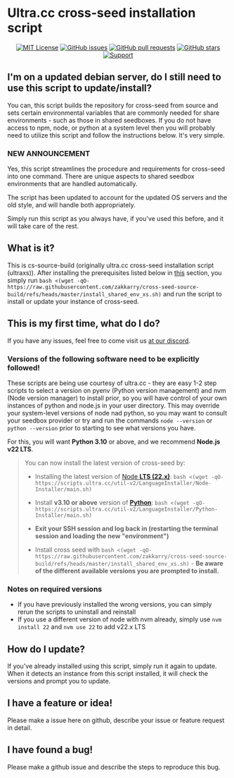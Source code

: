 # Ultra.cc cross-seed installation script

<div align="center">

[![MIT License](https://img.shields.io/badge/license-MIT-blue.svg)](https://opensource.org/licenses/MIT)
[![GitHub issues](https://img.shields.io/github/issues/zakkarry/ultraxs.svg)](https://github.com/zakkarry/ultraxs/issues)
[![GitHub pull requests](https://img.shields.io/github/issues-pr/zakkarry/ultraxs.svg)](https://github.com/zakkarry/ultraxs/pulls)
[![GitHub stars](https://img.shields.io/github/stars/zakkarry/ultraxs.svg)](https://github.com/zakkarry/ultraxs/stargazers)
[![Support](https://img.shields.io/badge/buy%20me-coffee-tan)](https://tip.ary.dev)

</div>

## I'm on a updated debian server, do I still need to use this script to update/install?

You can, this script builds the repository for cross-seed from source and sets certain environmental variables
that are commonly needed for share environments - such as those in shared seedboxes. If you do not have access
to npm, node, or python at a system level then you will probably need to utilize this script and follow the instructions
below. It's very simple.

### NEW ANNOUNCEMENT

Yes, this script streamlines the procedure and requirements for cross-seed into one command. There are unique aspects to
shared seedbox environments that are handled automatically.

The script has been updated to account for the updated OS servers and the old style, and will handle both appropriately.

Simply run this script as you always have, if you've used this before, and it will take care of the rest.

## What is it?

This is cs-source-build (originally ultra.cc cross-seed installation script (ultraxs)). After installing the prerequisites listed below in [this](#versions-of-the-following-software-need-to-be-explicitly-followed) section, you simply run `bash <(wget -qO- https://raw.githubusercontent.com/zakkarry/cross-seed-source-build/refs/heads/master/install_shared_env_xs.sh)`
and run the script to install or update your instance of cross-seed.

## This is my first time, what do I do?

If you have any issues, feel free to come visit us [at our discord](https://discord.gg/jpbUFzS5Wb).

### Versions of the following software need to be explicitly followed!

These scripts are being use courtesy of ultra.cc - they are easy 1-2 step scripts to select a version on pyenv (Python version management) and nvm (Node version manager) to install prior, so you
will have control of your own instances of python and node.js in your user directory. This may override your system-level versions of node nad python, so you may want to consult your seedbox provider or try and run the commands `node --version` or `python --version` prior to starting to see what versions you have.

For this, you will want **Python 3.10** or above, and we recommend **Node.js v22 LTS**.

> You can now install the latest version of cross-seed by:
>
> - Installing the latest version of [Node **LTS (22.x)**](https://docs.ultra.cc/books/unofficial-language-installers-3AK/page/install-nodejs): `bash <(wget -qO- https://scripts.ultra.cc/util-v2/LanguageInstaller/Node-Installer/main.sh)`
>
> - Install **v3.10 or above** version of [**Python**](https://docs.ultra.cc/books/unofficial-language-installers-3AK/page/install-python-using-pyenv): `bash <(wget -qO- https://scripts.ultra.cc/util-v2/LanguageInstaller/Python-Installer/main.sh)`
>
> - **Exit your SSH session and log back in (restarting the terminal session and loading the new "environment")**
>
> - Install cross seed with `bash <(wget -qO- https://raw.githubusercontent.com/zakkarry/cross-seed-source-build/refs/heads/master/install_shared_env_xs.sh)` - **Be aware of the different available versions you are prompted to install.**

### Notes on required versions

- If you have previously installed the wrong versions, you can simply rerun the scripts to uninstall and reinstall
- If you use a different version of node with nvm already, simply use `nvm install 22` and `nvm use 22` to add v22.x LTS

## How do I update?

If you've already installed using this script, simply run it again to update.
When it detects an instance from this script installed, it will check the versions and prompt you to update.

## I have a feature or idea!

Please make a issue here on github, describe your issue or feature request in detail.

## I have found a bug!

Please make a github issue and describe the steps to reproduce this bug.
